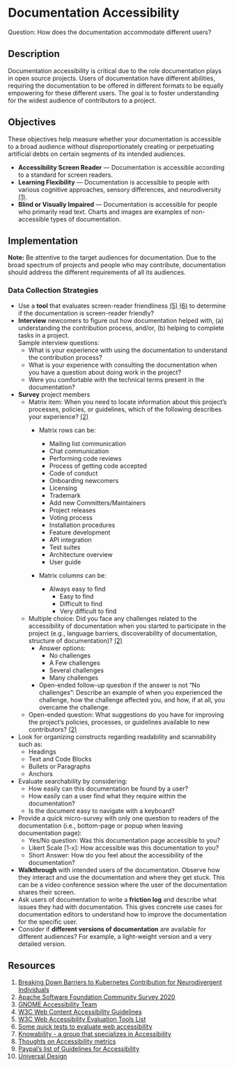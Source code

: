 # Documentation Accessibility

Question: How does the documentation accommodate different users?

## Description

Documentation accessibility is critical due to the role documentation plays in open source projects. Users of documentation have different abilities, requiring the documentation to be offered in different formats to be equally empowering for these different users. The goal is to foster understanding for the widest audience of contributors to a project.

## Objectives

These objectives help measure whether your documentation is accessible to a broad audience without disproportionately creating or perpetuating artificial debts on certain segments of its intended audiences.

* **Accessibility Screen Reader** — Documentation is accessible according to a standard for screen readers.
* **Learning Flexibility** — Documentation is accessible to people with various cognitive approaches, sensory differences, and neurodiversity [(1)](https://static.sched.com/hosted_files/kcsna2019/05/Breaking%20Down%20Barriers%20to%20Kubernetes%20Contribution%20for%20Neurodivergent%20Individuals%20%282%29.pdf).
* **Blind or Visually Impaired** — Documentation is accessible for people who primarily read text. Charts and images are examples of non-accessible types of documentation.


## Implementation

**Note:** Be attentive to the target audiences for documentation. Due to the broad spectrum of projects and people who may contribute, documentation should address the different requirements of all its audiences.


### Data Collection Strategies

* Use a **tool** that evaluates screen-reader friendliness [(5)](https://www.w3.org/WAI/ER/tools/) [(6)](https://a11yproject.com/#Quick-tests) to determine if the documentation is screen-reader friendly?
* **Interview** newcomers to figure out how documentation helped with, (a) understanding the contribution process, and/or, (b) helping to complete tasks in a project.\
Sample interview questions:
  * What is your experience with using the documentation to understand the contribution process?
  * What is your experience with consulting the documentation when you have a question about doing work in the project?
  * Were you comfortable with the technical terms present in the documentation?
* **Survey** project members
  * Matrix item: When you need to locate information about this project’s processes, policies, or guidelines, which of the following describes your experience? [(2)](https://cwiki.apache.org/confluence/pages/viewpage.action?pageId=158869274)
    * Matrix rows can be:
      * Mailing list communication
      * Chat communication
      * Performing code reviews
      * Process of getting code accepted
      * Code of conduct
      * Onboarding newcomers
      * Licensing
      * Trademark
      * Add new Committers/Maintainers
      * Project releases
      * Voting process
      * Installation procedures
      * Feature development
      * API integration
      * Test suites
      * Architecture overview
      * User guide

    * Matrix columns can be:
      * Always easy to find
        * Easy to find
        * Difficult to find
        * Very difficult to find
  * Multiple choice: Did you face any challenges related to the accessibility of documentation when you started to participate in the project (e.g., language barriers, discoverability of documentation, structure of documentation)? [(2)](https://cwiki.apache.org/confluence/pages/viewpage.action?pageId=158869274)
    * Answer options:
      * No challenges
      * A Few challenges
      * Several challenges
      * Many challenges
    * Open-ended follow-up question if the answer is not “No challenges”: Describe an example of when you experienced the challenge, how the challenge affected you, and how, if at all, you overcame the challenge.
  * Open-ended question: What suggestions do you have for improving the project’s policies, processes, or guidelines available to new contributors? [(2)](https://cwiki.apache.org/confluence/pages/viewpage.action?pageId=158869274)
* Look for organizing constructs regarding readability and scannability such as:
  * Headings
  * Text and Code Blocks
  * Bullets or Paragraphs
  * Anchors
* Evaluate searchability by considering:
  * How easily can this documentation be found by a user?
  * How easily can a user find what they require within the documentation?
  * Is the document easy to navigate with a keyboard?
* Provide a quick micro-survey with only one question to readers of the documentation (i.e., bottom-page or popup when leaving documentation page):
  * Yes/No question: Was this documentation page accessible to you?
  * Likert Scale [1-x]: How accessible was this documentation to you?
  * Short Answer: How do you feel about the accessibility of the documentation?
* **Walkthrough** with intended users of the documentation. Observe how they interact and use the documentation and where they get stuck. This can be a video conference session where the user of the documentation shares their screen.
* Ask users of documentation to write a **friction log** and describe what issues they had with documentation. This gives concrete use cases for documentation editors to understand how to improve the documentation for the specific user.
* Consider if **different versions of documentation** are available for different audiences? For example, a light-weight version and a very detailed version.


## Resources

1. [Breaking Down Barriers to Kubernetes Contribution for Neurodivergent Individuals](https://static.sched.com/hosted_files/kcsna2019/05/Breaking%20Down%20Barriers%20to%20Kubernetes%20Contribution%20for%20Neurodivergent%20Individuals%20%282%29.pdf)
2. [Apache Software Foundation Community Survey 2020](https://cwiki.apache.org/confluence/pages/viewpage.action?pageId=158869274)
3. [GNOME Accessibility Team](https://wiki.gnome.org/Accessibility)
4. [W3C Web Content Accessibility Guidelines](https://www.w3.org/WAI/standards-guidelines/wcag/)
5. [W3C Web Accessibility Evaluation Tools List](https://www.w3.org/WAI/ER/tools/)
6. [Some quick tests to evaluate web accessibility](https://a11yproject.com/#Quick-tests)
7. [Knowability - a group that specializes in Accessibility](https://knowbility.org/services/document-accessibility/)
8. [Thoughts on Accessibility metrics](https://www.boia.org/blog/3-times-accessibility-and-disability-stats-matter-and-3-times-they-dont)
9. [Paypal’s list of Guidelines for Accessibility](http://paypal.github.io/a11y/)
10. [Universal Design](http://shop.oreilly.com/product/9780596518745.do)
